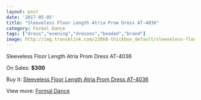 ```yaml
---
layout: post
date: '2017-05-05'
title: "Sleeveless Floor Length Atria Prom Dress AT-4036"
category: Formal Dance
tags: ["dress","evening","dresses","beaded","brand"]
image: http://img.transblink.com/22068-thickbox_default/sleeveless-floor-length-atria-prom-dress-at-4036.jpg
---
```

Sleeveless Floor Length Atria Prom Dress AT-4036

On Sales: **$300**
<a href="https://www.transblink.com/en/formal-dance/7001-sleeveless-floor-length-atria-prom-dress-at-4036.html"><amp-img layout="responsive" width="600" height="600" src="//img.transblink.com/22068-thickbox_default/sleeveless-floor-length-atria-prom-dress-at-4036.jpg" alt="Sleeveless Floor Length Atria Prom Dress AT-4036 0" /></a>
<a href="https://www.transblink.com/en/formal-dance/7001-sleeveless-floor-length-atria-prom-dress-at-4036.html"><amp-img layout="responsive" width="600" height="600" src="//img.transblink.com/22069-thickbox_default/sleeveless-floor-length-atria-prom-dress-at-4036.jpg" alt="Sleeveless Floor Length Atria Prom Dress AT-4036 1" /></a>

Buy it: [Sleeveless Floor Length Atria Prom Dress AT-4036](https://www.transblink.com/en/formal-dance/7001-sleeveless-floor-length-atria-prom-dress-at-4036.html "Sleeveless Floor Length Atria Prom Dress AT-4036")

View more: [Formal Dance](https://www.transblink.com/en/6-formal-dance "Formal Dance")